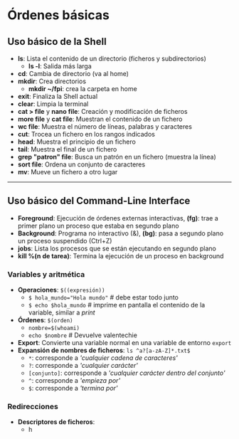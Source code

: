 # Órdenes básicas
## Uso básico de la Shell
- **ls**: Lista el contenido de un directorio (ficheros y subdirectorios)
	- **ls -l**: Salida más larga
- **cd**: Cambia de directorio (va al home)
- **mkdir**: Crea directorios
	- **mkdir ~/fpi**: crea la carpeta en home 
- **exit**: Finaliza la Shell actual
- **clear**: Limpia la terminal
- **cat > file** y **nano file**: Creación y modificación de ficheros
- **more file** y **cat file**: Muestran el contenido de un fichero
- **wc file**: Muestra el número de líneas, palabras y caracteres
- **cut**: Trocea un fichero en los rangos indicados
- **head**: Muestra el principio de un fichero
- **tail**: Muestra el final de un fichero
- **grep "patron" file**: Busca un patrón en un fichero (muestra la línea)
- **sort file**: Ordena un conjunto de caracteres
- **mv**: Mueve un fichero a otro lugar

------------------------------------
## Uso básico del Command-Line Interface
- **Foreground**: Ejecución de órdenes externas interactivas, **(fg)**: trae a primer plano un proceso que estaba en segundo plano
- **Background**: Programa no interactivo (&), **(bg)**: pasa a segundo plano un proceso suspendido (Ctrl+Z)
- **jobs**: Lista los procesos que se están ejecutando en segundo plano
- **kill %(n de tarea)**: Termina la ejecución de un proceso en background

### Variables y aritmética
- **Operaciones**: ``$((expresión))``
	- ``$ hola_mundo="Hola mundo"``			# debe estar todo junto
 	- ``$ echo $hola_mundo``			# imprime en pantalla el contenido de la variable, similar a *print*
- **Órdenes**: ``$(orden)``
	- ``nombre=$(whoami)``
 	- ``echo $nombre``				# Devuelve valentechie  
- **Export**: Convierte una variable normal en una variable de entorno ``export``
- **Expansión de nombres de ficheros**: ``ls ^a?[a-zA-Z]*.txt$``
	- ``*``: corresponde a *'cualquier cadena de caracteres'*
 	- ``?``: corresponde a *'cualquier carácter'*
  	- ``[conjunto]``: corresponde a *'cualquier carácter dentro del conjunto'*
  	- ``^``: corresponde a *'empieza por'*
  	- ``$``: corresponde a *'termina por'*

### Redirecciones
- **Descriptores de ficheros**:
	- h





 
